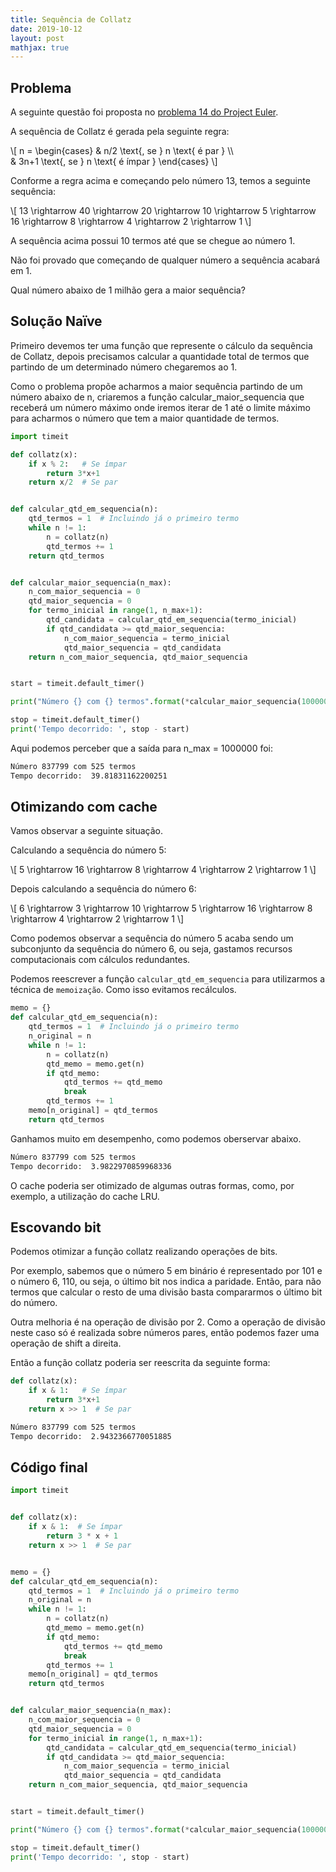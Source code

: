 ```yaml
---
title: Sequência de Collatz
date: 2019-10-12
layout: post
mathjax: true
---
```


## Problema

A seguinte questão foi proposta no [problema 14 do Project Euler](https://www.projecteuler.net/problem=14 "Problema 14 do Project Euler").

A sequência de Collatz é gerada pela seguinte regra:

\\[
n =
\begin{cases}
  & n/2 \text{, se } n \text{ é par } \\\\  
  & 3n+1 \text{, se } n \text{ é ímpar }
\end{cases}
\\]

Conforme a regra acima e começando pelo número 13, temos a seguinte sequência:

\\[ 13 \rightarrow 40 \rightarrow 20 \rightarrow 10 \rightarrow 5 \rightarrow 16 \rightarrow 8 \rightarrow 4 \rightarrow 2 \rightarrow 1 \\]

A sequência acima possui 10 termos até que se chegue ao número 1.

Não foi provado que começando de qualquer número a sequência acabará em 1.

Qual número abaixo de 1 milhão gera a maior sequência?

## Solução Naïve

Primeiro devemos ter uma função que represente o cálculo da sequência de Collatz, depois precisamos calcular a quantidade total de termos que partindo de um determinado número chegaremos ao 1.

Como o problema propõe acharmos a maior sequência partindo de um número abaixo de n, criaremos a função calcular_maior_sequencia que receberá um número máximo onde iremos iterar de 1 até o limite máximo para acharmos o número que tem a maior quantidade de termos.

```python
import timeit

def collatz(x):
    if x % 2:   # Se ímpar
        return 3*x+1
    return x/2  # Se par


def calcular_qtd_em_sequencia(n):
    qtd_termos = 1  # Incluindo já o primeiro termo
    while n != 1:
        n = collatz(n)
        qtd_termos += 1
    return qtd_termos


def calcular_maior_sequencia(n_max):
    n_com_maior_sequencia = 0
    qtd_maior_sequencia = 0
    for termo_inicial in range(1, n_max+1):
        qtd_candidata = calcular_qtd_em_sequencia(termo_inicial)
        if qtd_candidata >= qtd_maior_sequencia:
            n_com_maior_sequencia = termo_inicial
            qtd_maior_sequencia = qtd_candidata
    return n_com_maior_sequencia, qtd_maior_sequencia


start = timeit.default_timer()

print("Número {} com {} termos".format(*calcular_maior_sequencia(1000000)))

stop = timeit.default_timer()
print('Tempo decorrido: ', stop - start)
```

Aqui podemos perceber que a saída para n_max = 1000000 foi:

```bash
Número 837799 com 525 termos
Tempo decorrido:  39.81831162200251
```

## Otimizando com cache

Vamos observar a seguinte situação.

Calculando a sequência do número 5:

\\[ 5 \rightarrow 16 \rightarrow 8 \rightarrow 4 \rightarrow 2 \rightarrow 1 \\]

Depois calculando a sequência do número 6:

\\[ 6 \rightarrow 3 \rightarrow 10 \rightarrow 5 \rightarrow 16 \rightarrow 8 \rightarrow 4 \rightarrow 2 \rightarrow 1 \\]

Como podemos observar a sequência do número 5 acaba sendo um subconjunto da sequência do número 6, ou seja, gastamos recursos computacionais com cálculos redundantes.

Podemos reescrever a função `calcular_qtd_em_sequencia` para utilizarmos a técnica de `memoização`. Como isso evitamos recálculos.

```python
memo = {}
def calcular_qtd_em_sequencia(n):
    qtd_termos = 1  # Incluindo já o primeiro termo
    n_original = n
    while n != 1:
        n = collatz(n)
        qtd_memo = memo.get(n)
        if qtd_memo:
            qtd_termos += qtd_memo
            break
        qtd_termos += 1
    memo[n_original] = qtd_termos
    return qtd_termos
```

Ganhamos muito em desempenho, como podemos oberservar abaixo.

```bash
Número 837799 com 525 termos
Tempo decorrido:  3.9822970859968336
```

O cache poderia ser otimizado de algumas outras formas, como, por exemplo, a utilização do cache LRU.

## Escovando bit

Podemos otimizar a função collatz realizando operações de bits.

Por exemplo, sabemos que o número 5 em binário é representado por 101 e o número 6, 110, ou seja, o último bit nos indica a paridade. Então, para não termos que calcular o resto de uma divisão basta compararmos o último bit do número.

Outra melhoria é na operação de divisão por 2. Como a operação de divisão neste caso só é realizada sobre números pares, então podemos fazer uma operação de shift a direita.

Então a função collatz poderia ser reescrita da seguinte forma:

```python
def collatz(x):
    if x & 1:   # Se ímpar
        return 3*x+1
    return x >> 1  # Se par
```

```bash
Número 837799 com 525 termos
Tempo decorrido:  2.9432366770051885
```

## Código final

```python
import timeit


def collatz(x):
    if x & 1:  # Se ímpar
        return 3 * x + 1
    return x >> 1  # Se par


memo = {}
def calcular_qtd_em_sequencia(n):
    qtd_termos = 1  # Incluindo já o primeiro termo
    n_original = n
    while n != 1:
        n = collatz(n)
        qtd_memo = memo.get(n)
        if qtd_memo:
            qtd_termos += qtd_memo
            break
        qtd_termos += 1
    memo[n_original] = qtd_termos
    return qtd_termos


def calcular_maior_sequencia(n_max):
    n_com_maior_sequencia = 0
    qtd_maior_sequencia = 0
    for termo_inicial in range(1, n_max+1):
        qtd_candidata = calcular_qtd_em_sequencia(termo_inicial)
        if qtd_candidata >= qtd_maior_sequencia:
            n_com_maior_sequencia = termo_inicial
            qtd_maior_sequencia = qtd_candidata
    return n_com_maior_sequencia, qtd_maior_sequencia


start = timeit.default_timer()

print("Número {} com {} termos".format(*calcular_maior_sequencia(1000000)))

stop = timeit.default_timer()
print('Tempo decorrido: ', stop - start)
```
